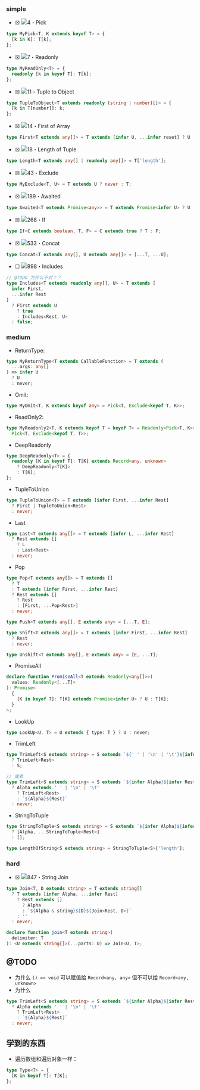 ### simple

- [x] <img src="https://img.shields.io/badge/-4%E3%83%BBPick-7aad0c" alt="4・Pick"/>

```ts
type MyPick<T, K extends keyof T> = {
  [k in K]: T[k];
};
```

- [x] <img src="https://img.shields.io/badge/-7%E3%83%BBReadonly-7aad0c" alt="7・Readonly"/>

```ts
type MyReadOnly<T> = {
  readonly [k in keyof T]: T[k];
};
```

- [x] <img src="https://camo.githubusercontent.com/b82681835909523cd3681a02cee4b1fa9153776fdec8205698a5897ee20f7e7f/68747470733a2f2f696d672e736869656c64732e696f2f62616467652f2d31312545332538332542425475706c65253230746f2532304f626a6563742d376161643063" alt="11・Tuple to Object" >

```ts
type TupleToObject<T extends readonly (string | number)[]> = {
  [k in T[number]]: k;
};
```

- [x] <img src="https://camo.githubusercontent.com/db055f8d27d1a1ed52faa3b152a7177d067813d504b3001f653409317db7dd91/68747470733a2f2f696d672e736869656c64732e696f2f62616467652f2d313425453325383325424246697273742532306f6625323041727261792d376161643063" alt="14・First of Array" >

```ts
type First<T extends any[]> = T extends [infer U, ...infer reset] ? U : never;
```

- [x] <img src="https://camo.githubusercontent.com/88123c3a693459ca46d0cec08df66ce20e1161e7f3b478cbc9f3a7ce096f5030/68747470733a2f2f696d672e736869656c64732e696f2f62616467652f2d31382545332538332542424c656e6774682532306f662532305475706c652d376161643063" alt="18・Length of Tuple" >

```ts
type Length<T extends any[] | readonly any[]> = T['length'];
```

- [x] <img src="https://camo.githubusercontent.com/8c39b93cd351065cc0fae36700c60ad0168f5693db14740fdfddb85f0656c4d3/68747470733a2f2f696d672e736869656c64732e696f2f62616467652f2d34332545332538332542424578636c7564652d376161643063" alt="43・Exclude">

```ts
type MyExclude<T, U> = T extends U ? never : T;
```

- [x] <img src="https://camo.githubusercontent.com/4204aad9157ea379739a283293e60bb14f54265645035173dcc8b964490dc237/68747470733a2f2f696d672e736869656c64732e696f2f62616467652f2d313839254533253833254242417761697465642d376161643063" alt="189・Awaited" />

```ts
type Awaited<T extends Promise<any>> = T extends Promise<infer U> ? U : never;
```

- [x] <img src="https://camo.githubusercontent.com/0b9059d4407b659a841e39cb83e04903c98ebef8aa19ae50e64f47242f3ca91f/68747470733a2f2f696d672e736869656c64732e696f2f62616467652f2d32363825453325383325424249662d376161643063" alt="268・If"  />

```ts
type If<C extends boolean, T, F> = C extends true ? T : F;
```

- [x] <img src="https://camo.githubusercontent.com/e42704ed37d72263a6ae709d70834a20d29ceaabff4d712b4a37c7f1243521e2/68747470733a2f2f696d672e736869656c64732e696f2f62616467652f2d353333254533253833254242436f6e6361742d376161643063" alt="533・Concat" />

```ts
type Concat<T extends any[], U extends any[]> = [...T, ...U];
```

- [ ] <img src="https://camo.githubusercontent.com/40c7ae052fcc07b2479d973e56d815adeaca26142d3d0dfd556b0b6b26fbb2cf/68747470733a2f2f696d672e736869656c64732e696f2f62616467652f2d383938254533253833254242496e636c756465732d376161643063" alt="898・Includes" >

```ts
// @TODO 为什么不对？？
type Includes<T extends readonly any[], U> = T extends [
  infer First,
  ...infer Rest
]
  ? First extends U
    ? true
    : Includes<Rest, U>
  : false;
```

### medium

- ReturnType:

```ts
type MyReturnType<T extends CallableFunction> = T extends (
  ...args: any[]
) => infer U
  ? U
  : never;
```

- Omit:

```ts
type MyOmit<T, K extends keyof any> = Pick<T, Exclude<keyof T, K>>;
```

- ReadOnly2:

```ts
type MyReadonly2<T, K extends keyof T = keyof T> = Readonly<Pick<T, K>> &
  Pick<T, Exclude<keyof T, T>>;
```

- DeepReadonly

```ts
type DeepReadonly<T> = {
  readonly [K in keyof T]: T[K] extends Record<any, unknown>
    ? DeepReadonly<T[K]>
    : T[K];
};
```

- TupleToUnion

```ts
type TupleToUnion<T> = T extends [infer First, ...infer Rest]
  ? First | TupleToUnion<Rest>
  : never;
```

- Last

```ts
type Last<T extends any[]> = T extends [infer L, ...infer Rest]
  ? Rest extends []
    ? L
    : Last<Rest>
  : never;
```

- Pop

```ts
type Pop<T extends any[]> = T extends []
  ? T
  : T extends [infer First, ...infer Rest]
  ? Rest extends []
    ? Rest
    : [First, ...Pop<Rest>]
  : never;

type Push<T extends any[], E extends any> = [...T, E];

type Shift<T extends any[]> = T extends [infer First, ...infer Rest]
  ? Rest
  : never;

type Unshift<T extends any[], E extends any> = [E, ...T];
```

- PromiseAll

```ts
declare function PromiseAll<T extends Readonly<any[]>>(
  values: Readonly<[...T]>
): Promise<
  {
    [K in keyof T]: T[K] extends Promise<infer U> ? U : T[K];
  }
>;
```

- LookUp

```ts
type LookUp<U, T> = U extends { type: T } ? U : never;
```

- TrimLeft

```ts
type TrimLeft<S extends string> = S extends `${' ' | '\n' | '\t'}${infer Rest}`
  ? TrimLeft<Rest>
  : S;

// 或者
type TrimLeft<S extends string> = S extends `${infer Alpha}${infer Rest}`
  ? Alpha extends ' ' | '\n' | '\t'
    ? TrimLeft<Rest>
    : `${Alpha}${Rest}`
  : never;
```

- StringToTuple

```ts
type StringToTuple<S extends string> = S extends `${infer Alpha}${infer Rest}`
  ? [Alpha, ...StringToTuple<Rest>]
  : [];

type LengthOfString<S extends string> = StringToTuple<S>['length'];
```

### hard

- [x] <img src="https://camo.githubusercontent.com/290418811a4f4dbcbfd348a6bee7afd3bfbf7f1de855fd8c9c566ad07b733c53/68747470733a2f2f696d672e736869656c64732e696f2f62616467652f2d383437254533253833254242537472696e672532304a6f696e2d646533643337" alt="847・String Join" >

```ts
type Join<T, D extends string> = T extends string[]
  ? T extends [infer Alpha, ...infer Rest]
    ? Rest extends []
      ? Alpha
      : `${Alpha & string}${D}${Join<Rest, D>}`
    : ''
  : never;

declare function join<T extends string>(
  delimiter: T
): <U extends string[]>(...parts: U) => Join<U, T>;
```

## @TODO

- 为什么 `() => void` 可以赋值给 `Record<any, any>` 但不可以给 `Record<any, unknown>`
- 为什么

```ts
type TrimLeft<S extends string> = S extends `${infer Alpha}${infer Rest}`
  ? Alpha extends ' ' | '\n' | '\t'
    ? TrimLeft<Rest>
    : `${Alpha}${Rest}`
  : never;
```

## 学到的东西

- 遍历数组和遍历对象一样：

```ts
type Type<T> = {
  [K in keyof T]: T[K];
};
```
